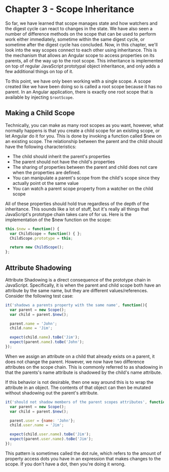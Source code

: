 # Chapter 3 - Scope Inheritance

So far, we have learned that scope manages state and how watchers and the digest cycle can react to changes in the state. We have also seen a number of difference methods on the scope that can be used to perform work either immediately, sometime within the same digest cycle, or sometime after the digest cycle has concluded. Now, in this chapter, we'll look into the way scopes connect to each other using inheritance. This is the mechanism that allows an Angular scope to access properties on its parents, all of the way up to the root scope. This inheritance is implemented on top of regular JavaScript prototypal object inheritance, and only adds a few additional things on top of it.

To this point, we have only been working with a single scope. A scope created like we have been doing so is called a root scope because it has no parent. In an Angular application, there is exactly one root scope that is available by injecting `$rootScope`.

## Making a Child Scope

Technically, you can make as many root scopes as you want, however, what normally happens is that you create a child scope for an existing scope, or let Angular do it for you. This is done by invoking a function called $new on an existing scope. The relationship between the parent and the child should have the following characteristics:

 - The child should inherit the parent's properties
 - The parent should not have the child's properties
 - The sharing of properties between the parent and child does not care when the properties are defined.
 - You can manipulate a parent's scope from the child's scope since they actually point ot the same value
 - You can watch a parent scope property from a watcher on the child scope

All of these properties should hold true regardless of the depth of the inheritance. This sounds like a lot of stuff, but it's really all things that JavaScript's prototype chain takes care of for us. Here is the implementation of the $new function on the scope:

```js
this.$new = function() {
  var ChildScope = function() { };
  ChildScope.prototype = this;

  return new ChildScope();
};
```

## Attribute Shadowing

Attribute Shadowing is a direct consequence of the prototype chain in JavaScript. Specifically, it is when the parent and child scope both have an attribute by the same name, but they are different values/references. Consider the following test case:

```js
it('shadows a parents property with the same name', function(){
  var parent = new Scope();
  var child = parent.$new();

  parent.name = 'John';
  child.name = 'Jim';

  expect(child.name).toBe('Jim');
  expect(parent.name).toBe('John');
});
```

When we assign an attribute on a child that already exists on a parent, it does not change the parent. However, we now have two difference attributes on the scope chain. This is commonly referred to as shadowing in that the parents's name attribute is shadowed by the child's name attribute.

If this behavior is not desirable, then one way around this is to wrap the attribute in an object. The contents of that object can then be mutated without shadowing out the parent's attribute.

```js
it('should not shadow members of the parent scopes attributes', function (){
  var parent = new Scope();
  var child = parent.$new();

  parent.user = {name: 'John'};
  child.user.name = 'Jim';

  expect(child.user.name).toBe('Jim');
  expect(parent.user.name).toBe('Jim');
});
```

This pattern is sometimes called the dot rule, which refers to the amount of property access dots you have in an expression that makes changes to the scope. If you don't have a dot, then you're doing it wrong.
